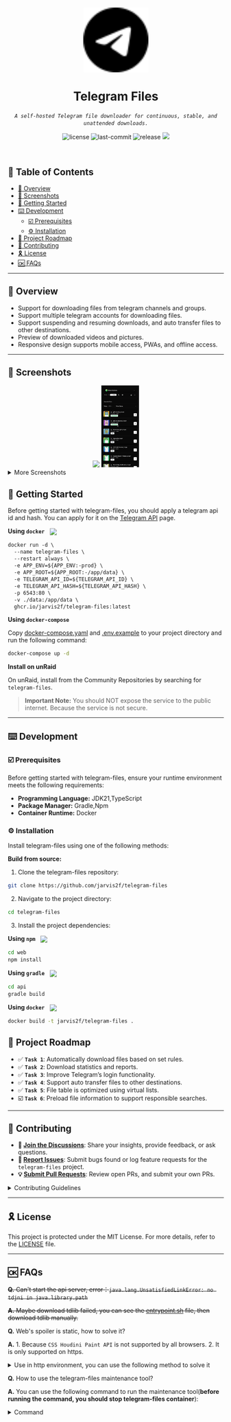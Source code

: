 <p align="center">
    <img src="./web/public/favicon.svg" align="center" width="30%">
</p>
<p align="center"><h1 align="center">Telegram Files</h1></p>
<p align="center">
	<em><code>A self-hosted Telegram file downloader for continuous, stable, and unattended downloads.</code></em>
</p>
<p align="center">
	<img src="https://img.shields.io/github/license/jarvis2f/telegram-files?style=default&logo=opensourceinitiative&logoColor=white&color=0080ff" alt="license">
	<img src="https://img.shields.io/github/last-commit/jarvis2f/telegram-files?style=default&logo=git&logoColor=white&color=0080ff" alt="last-commit">
	<img src="https://img.shields.io/github/v/release/jarvis2f/telegram-files?style=default&logo=git&logoColor=white&color=0080ff" alt="release">
    <a href="https://codecov.io/gh/jarvis2f/telegram-files" > 
        <img src="https://codecov.io/gh/jarvis2f/telegram-files/graph/badge.svg?token=Y4YN2W8ARV"/> 
    </a>
</p>
<br>

## 🔗 Table of Contents

- [📍 Overview](#-overview)
- [🧩 Screenshots](#-screenshots)
- [🚀 Getting Started](#-getting-started)
- [⌨️ Development](#️-development)
    - [☑️ Prerequisites](#-prerequisites)
    - [⚙️ Installation](#-installation)
- [📌 Project Roadmap](#-project-roadmap)
- [🔰 Contributing](#-contributing)
- [🎗 License](#-license)
- [🆗 FAQs](#-faqs)

---

## 📍 Overview

* Support for downloading files from telegram channels and groups.
* Support multiple telegram accounts for downloading files.
* Support suspending and resuming downloads, and auto transfer files to other destinations.
* Preview of downloaded videos and pictures.
* Responsive design supports mobile access, PWAs, and offline access.

---

## 🧩 Screenshots

<div align="center">
    <img src="./misc/preview-files-pc.gif" width="70%">
    <img src="./misc/preview-files-mobile.gif" width="17.6%">
</div>

<details closed>
<summary>More Screenshots</summary>
<div align="center">
    <img src="./misc/screenshot-3.png" align="center" style="width: 300px; height: 500px;">
    <img src="./misc/screenshot-4.png" align="center" style="width: 300px; height: 500px;">
</div>

<div align="center">
    <img src="./misc/screenshot.png" align="center" width="40%">
    <img src="./misc/screenshot-2.png" align="center" width="40%">
</div>
</details>

## 🚀 Getting Started

Before getting started with telegram-files, you should apply a telegram api id and hash. You can apply for it on
the [Telegram API](https://my.telegram.org/apps) page.

**Using `docker`**
&nbsp; [<img align="center" src="https://img.shields.io/badge/Docker-2CA5E0.svg?style={badge_style}&logo=docker&logoColor=white" />](https://www.docker.com/)

```shell
docker run -d \
  --name telegram-files \
  --restart always \
  -e APP_ENV=${APP_ENV:-prod} \
  -e APP_ROOT=${APP_ROOT:-/app/data} \
  -e TELEGRAM_API_ID=${TELEGRAM_API_ID} \
  -e TELEGRAM_API_HASH=${TELEGRAM_API_HASH} \
  -p 6543:80 \
  -v ./data:/app/data \
  ghcr.io/jarvis2f/telegram-files:latest
```

**Using `docker-compose`**

Copy [docker-compose.yaml](docker-compose.yaml) and [.env.example](.env.example) to your project directory and run the following command:

```sh
docker-compose up -d
```

**Install on unRaid**

On unRaid, install from the Community Repositories by searching for `telegram-files`.

> **Important Note:** You should NOT expose the service to the public internet. Because the service is not secure.

---

## ⌨️ Development

### ☑️ Prerequisites

Before getting started with telegram-files, ensure your runtime environment meets the following requirements:

- **Programming Language:** JDK21,TypeScript
- **Package Manager:** Gradle,Npm
- **Container Runtime:** Docker

### ⚙️ Installation

Install telegram-files using one of the following methods:

**Build from source:**

1. Clone the telegram-files repository:

```sh
git clone https://github.com/jarvis2f/telegram-files
```

2. Navigate to the project directory:

```sh
cd telegram-files
```

3. Install the project dependencies:

**Using `npm`**
&nbsp; [<img align="center" src="https://img.shields.io/badge/npm-CB3837.svg?style={badge_style}&logo=npm&logoColor=white" />](https://www.npmjs.com/)

```sh
cd web
npm install
```

**Using `gradle`**
&nbsp; [<img align="center" src="https://img.shields.io/badge/Gradle-02303A.svg?style={badge_style}&logo=gradle&logoColor=white" />](https://gradle.org/)

```sh
cd api
gradle build
```

**Using `docker`**
&nbsp; [<img align="center" src="https://img.shields.io/badge/Docker-2CA5E0.svg?style={badge_style}&logo=docker&logoColor=white" />](https://www.docker.com/)

```sh
docker build -t jarvis2f/telegram-files .
```

## 📌 Project Roadmap

- ✅ **`Task 1`**: Automatically download files based on set rules.
- ✅ **`Task 2`**: Download statistics and reports.
- ✅ **`Task 3`**: Improve Telegram’s login functionality.
- ✅ **`Task 4`**: Support auto transfer files to other destinations.
- ✅ **`Task 5`**: File table is optimized using virtual lists.
- ☑️ **`Task 6`**: Preload file information to support responsible searches.

---

## 🔰 Contributing

- **💬 [Join the Discussions](https://github.com/jarvis2f/telegram-files/discussions)**: Share your insights, provide
  feedback, or ask questions.
- **🐛 [Report Issues](https://github.com/jarvis2f/telegram-files/issues)**: Submit bugs found or log feature requests
  for the `telegram-files` project.
- **💡 [Submit Pull Requests](https://github.com/jarvis2f/telegram-files/blob/main/CONTRIBUTING.md)**: Review open PRs,
  and submit your own PRs.

<details closed>
<summary>Contributing Guidelines</summary>

1. **Fork the Repository**: Start by forking the project repository to your github account.
2. **Clone Locally**: Clone the forked repository to your local machine using a git client.
   ```sh
   git clone https://github.com/jarvis2f/telegram-files
   ```
3. **Create a New Branch**: Always work on a new branch, giving it a descriptive name.
   ```sh
   git checkout -b new-feature-x
   ```
4. **Make Your Changes**: Develop and test your changes locally.
5. **Commit Your Changes**: Commit with a clear message describing your updates.
   ```sh
   git commit -m 'Implemented new feature x.'
   ```
6. **Push to github**: Push the changes to your forked repository.
   ```sh
   git push origin new-feature-x
   ```
7. **Submit a Pull Request**: Create a PR against the original project repository. Clearly describe the changes and
   their motivations.
8. **Review**: Once your PR is reviewed and approved, it will be merged into the main branch. Congratulations on your
   contribution!

</details>

---

## 🎗 License

This project is protected under the MIT License. For more details,
refer to the [LICENSE](LICENSE) file.

---

## 🆗 FAQs

~~**Q.** Can't start the api server, error：`java.lang.UnsatisfiedLinkError: no tdjni in java.library.path`~~

~~**A.** Maybe download tdlib failed, you can see the [entrypoint.sh](entrypoint.sh) file, then download tdlib
manually.~~

**Q.** Web's spoiler is static, how to solve it?

**A.** 1. Because `CSS Houdini Paint API` is not supported by all browsers. 2. It is only supported on https.
<details closed>
<summary>Use in http environment, you can use the following method to solve it</summary>

Open the `chrome://flags` page, search for `Insecure origins treated as secure`, and add the address of the web page to
the list.
</details>

**Q.** How to use the telegram-files maintenance tool?

**A.** You can use the following command to run the maintenance tool(**before running the command, you should stop telegram-files container**):
<details closed>
<summary>Command</summary>

```shell
docker run --rm \
  --entrypoint /bin/bash \
  -v $(pwd)/data:/app/data \
  -e APP_ROOT=${APP_ROOT:-/app/data} \
  -e TELEGRAM_API_ID=${TELEGRAM_API_ID} \
  -e TELEGRAM_API_HASH=${TELEGRAM_API_HASH} \
  ghcr.io/jarvis2f/telegram-files:latest tfm ${Maintenance Command}
```

**Maintenance Command:**

- `album-caption`: Fixed issue with missing caption for album messages before `0.1.15`.
</details>
